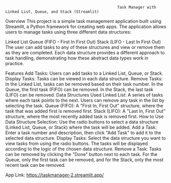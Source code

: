                                                      Task Manager with Linked List, Queue, and Stack (Streamlit)
Overview
This project is a simple task management application built using Streamlit, a Python framework for creating web apps. The application allows users to manage tasks using three different data structures:

Linked List
Queue (FIFO - First In First Out)
Stack (LIFO - Last In First Out)
The user can add tasks to any of these structures and view or remove them as they are completed. Each data structure provides a different approach to task handling, demonstrating how these abstract data types work in practice.

Features
Add Tasks: Users can add tasks to a Linked List, Queue, or Stack.
Display Tasks: Tasks can be viewed in each data structure.
Remove Tasks:
In the Linked List, tasks can be removed based on their task number.
In the Queue, the first task (FIFO) can be removed.
In the Stack, the last task (LIFO) can be removed.
Data Structures Used
Linked List: A series of tasks where each task points to the next. Users can remove any task in the list by selecting the task.
Queue (FIFO): A "First In, First Out" structure, where the task that was added first is removed first.
Stack (LIFO): A "Last In, First Out" structure, where the most recently added task is removed first.
How to Use
Data Structure Selection:
Use the radio buttons to select a data structure (Linked List, Queue, or Stack) where the task will be added.
Add a Task:
Enter a task number and description, then click "Add Task" to add it to the selected data structure.
Display Tasks:
Select the data structure you want to view tasks from using the radio buttons.
The tasks will be displayed according to the logic of the chosen data structure.
Remove a Task:
Tasks can be removed by clicking the "Done" button next to each task. For the Queue, only the first task can be removed, and for the Stack, only the most recent task can be removed.

App Link: https://taskmanager-2.streamlit.app/
